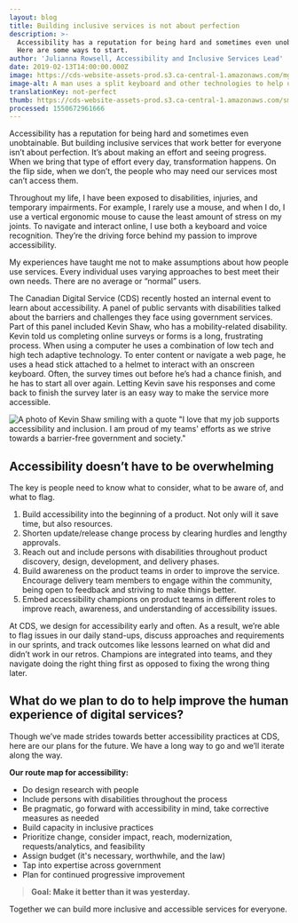 ```yaml
---
layout: blog
title: Building inclusive services is not about perfection
description: >-
  Accessibility has a reputation for being hard and sometimes even unobtainable.
  Here are some ways to start.
author: 'Julianna Rowsell, Accessibility and Inclusive Services Lead'
date: 2019-02-13T14:00:00.000Z
image: https://cds-website-assets-prod.s3.ca-central-1.amazonaws.com/mg_9837_2_7bc5f33d0f.jpg
image-alt: A man uses a split keyboard and other technologies to help use his computer.
translationKey: not-perfect
thumb: https://cds-website-assets-prod.s3.ca-central-1.amazonaws.com/small_mg_9837_2_7bc5f33d0f.jpg
processed: 1550672961666
---
```

Accessibility has a reputation for being hard and sometimes even unobtainable. But building inclusive services that work better for everyone isn’t about perfection. It’s about making an effort and seeing progress. When we bring that type of effort every day, transformation happens. On the flip side, when we don’t, the people who may need our services most can’t access them.

Throughout my life, I have been exposed to disabilities, injuries, and temporary impairments. For example, I rarely use a mouse, and when I do, I use a vertical ergonomic mouse to cause the least amount of stress on my joints. To navigate and interact online, I use both a keyboard and voice recognition. They’re the driving force behind my passion to improve accessibility.

My experiences have taught me not to make assumptions about how people use services. Every individual uses varying approaches to best meet their own needs. There are no average or “normal” users.

The Canadian Digital Service (CDS) recently hosted an internal event to learn about accessibility. A panel of public servants with disabilities talked about the barriers and challenges they face using government services. Part of this panel included Kevin Shaw, who has a mobility-related disability. Kevin told us completing online surveys or forms is a long, frustrating process. When using a computer he uses a combination of low tech and high tech adaptive technology. To enter content or navigate a web page, he uses a head stick attached to a helmet to interact with an onscreen keyboard. Often, the survey times out before he’s had a chance finish, and he has to start all over again.  Letting Kevin save his responses and come back to finish the survey later is an easy way to make the service more accessible. 

![A photo of Kevin Shaw smiling with a quote "I love that my job supports accessibility and inclusion. I am proud of my teams' efforts as we strive towards a barrier-free government and society."](https://cds-website-assets-prod.s3.ca-central-1.amazonaws.com/image003_fc6b02b752.jpg)

## Accessibility doesn’t have to be overwhelming

The key is people need to know what to consider, what to be aware of, and what to flag. 

1. Build accessibility into the beginning of a product. Not only will it save time, but also resources.
2. Shorten update/release change process by clearing hurdles and lengthy approvals.
3. Reach out and include persons with disabilities throughout product discovery, design, development, and delivery phases.
4. Build awareness on the product teams in order to improve the service. Encourage delivery team members to engage within the community, being open to feedback and striving to make things better. 
5. Embed accessibility champions on product teams in different roles to improve reach, awareness, and understanding of accessibility issues.

At CDS, we design for accessibility early and often. As a result, we’re able to flag issues in our daily stand-ups, discuss approaches and requirements in our sprints, and track outcomes like lessons learned on what did and didn’t work in our retros. Champions are integrated into teams, and they navigate doing the right thing first as opposed to fixing the wrong thing later.

## What do we plan to do to help improve the human experience of digital services?

Though we’ve made strides towards better accessibility practices at CDS, here are our plans for the future. We have a long way to go and we’ll iterate along the way.

**Our route map for accessibility:**

* Do design research with people
* Include persons with disabilities throughout the process
* Be pragmatic, go forward with accessibility in mind, take corrective measures as needed
* Build capacity in inclusive practices
* Prioritize change, consider impact, reach, modernization, requests/analytics, and feasibility
* Assign budget (it's necessary, worthwhile, and the law)
* Tap into expertise across government
* Plan for continued progressive improvement

> **Goal: Make it better than it was yesterday.**

Together we can build more inclusive and accessible services for everyone.

